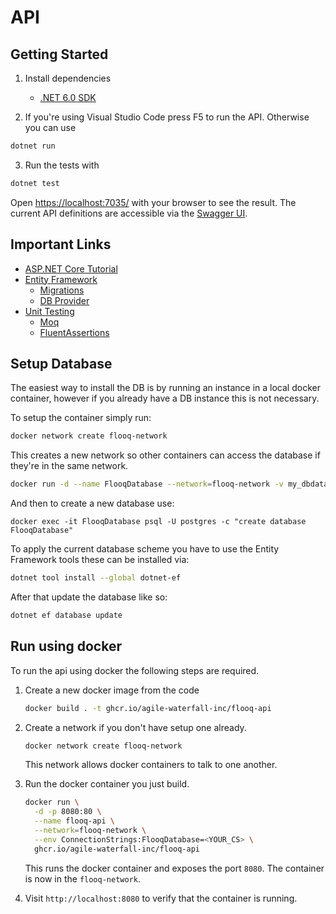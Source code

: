 # API

## Getting Started

1. Install dependencies
   - [.NET 6.0 SDK](https://dotnet.microsoft.com/en-us/download/dotnet/6.0)

2. If you're using Visual Studio Code press F5 to run the API. Otherwise you can use

```bash
dotnet run
```

3. Run the tests with

```bash
dotnet test
```

Open [https://localhost:7035/](https://localhost:7035/) with your browser to see the result. The current API definitions are accessible via the [Swagger UI](https://localhost:7035/swagger/index.html).


## Important Links

- [ASP.NET Core Tutorial](https://docs.microsoft.com/en-us/aspnet/core/tutorials/first-web-api?view=aspnetcore-6.0&tabs=visual-studio#examine-the-get-methods)
- [Entity Framework](https://docs.microsoft.com/en-us/ef/core/)
  - [Migrations](https://docs.microsoft.com/en-us/aspnet/core/data/ef-rp/migrations?view=aspnetcore-6.0&tabs=visual-studio-code)
  - [DB Provider](https://www.npgsql.org/efcore/index.html)
- [Unit Testing](https://docs.microsoft.com/en-us/dotnet/core/testing/unit-testing-with-mstest)
  - [Moq](https://github.com/moq/moq4)
  - [FluentAssertions](https://fluentassertions.com/)


## Setup Database

The easiest way to install the DB is by running an instance in a local docker container, however if you already have a DB instance this is not necessary.

To setup the container simply run:

```bash
docker network create flooq-network
```

This creates a new network so other containers can access the database if they're in the same network.

```bash
docker run -d --name FlooqDatabase --network=flooq-network -v my_dbdata:/var/lib/postgresql/data -p 54320:5432 -e POSTGRES_PASSWORD=test123 postgres:13
```

And then to create a new database use:

```
docker exec -it FlooqDatabase psql -U postgres -c "create database FlooqDatabase"
```

To apply the current database scheme you have to use the Entity Framework tools these can be installed via:

```bash
dotnet tool install --global dotnet-ef
```

After that update the database like so:

```bash
dotnet ef database update
```

## Run using docker

To run the api using docker the following steps are required.

1. Create a new docker image from the code

    ```bash
    docker build . -t ghcr.io/agile-waterfall-inc/flooq-api
    ```

2. Create a network if you don't have setup one already.

    ```bash
    docker network create flooq-network
    ```
    This network allows docker containers to talk to one another.

3. Run the docker container you just build.

    ```bash
    docker run \
      -d -p 8080:80 \
      --name flooq-api \
      --network=flooq-network \
      --env ConnectionStrings:FlooqDatabase=<YOUR_CS> \
      ghcr.io/agile-waterfall-inc/flooq-api
    ```

    This runs the docker container and exposes the port `8080`. The container is now in the `flooq-network`.

4. Visit `http://localhost:8080` to verify that the container is running.